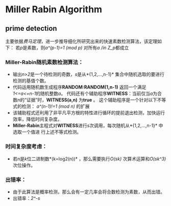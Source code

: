 # Miller Rabin Algorithm
## prime detection


主要依据*费马定理*，进一步推导细化所研究出来的快速素数检测算法，该定理如下：
  若*p*是素数，则*a^(p-1)=1 (mod p)* 对所有*a /in Z_p*都成立


### Miller-Rabin随机素数检测算法：
* 输出*n>2*是一个待检测的奇数，*s*是从*{1,2,...,n-1}* 集合中随机选取的要进行检测的基值个数。
* 代码运用随机数生成程序**RANDOM:RANDOM(1,n-1)** 返回一个满足*1<=a<=n-1*的随机整数*a*。
  代码还有个辅助程序**WITNESS**：当前仅当*a*为合数*n*的“证据”时，**WITNESS(a,n)** 为**true** 。
  这个辅助程序是一个针对以下不等式的检测：
    *a^(n-1)!=1 (mod n)*
  的扩展
* 该辅助程式还利用了非平凡平方根的特性进行循环的提前退出检测，加快运行效率，降低时间复杂度。
* **Miller-Rabin**主程式对**WITNESS**进行*s*次调用，每次随机从*{1,2,...,n-1}* 中选取一个值进
  行上述不等式检测。
 
### 时间复杂度考虑：
* 若*n*是*k*位二进制数*(k=log2(n))* ，那么需要执行*O(sk)* 次算术运算和*O(sk^3)* 次位操作。
 
### 出错率：
* 由于此算法是概率检测，那么会有一定几率会将合数检测为素数，从而出错。
* 出错率：*2^-s*

